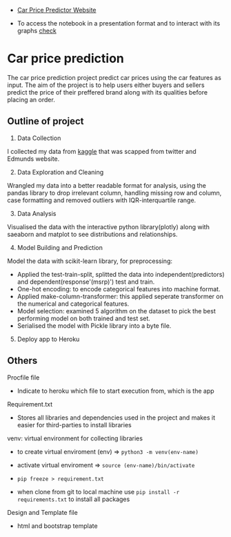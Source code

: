 

* [Car Price Predictor Website](https://car-prices-prediction-a.herokuapp.com/)

* To access the notebook in a presentation format and to interact with its graphs [check](https://nbviewer.org/github/toludoyin/car_price_prediction/blob/main/car_price_analysis_model.ipynb)

# **Car price prediction**
The car price prediction project predict car prices using the car features as input. The aim of the project is to help users either buyers and sellers predict the price of their preffered brand along with its qualities before placing an order.

## Outline of project
1. Data Collection

I collected my data from [kaggle](https://www.kaggle.com/datasets/CooperUnion/cardataset) that was scapped from twitter and Edmunds website.

2. Data Exploration and Cleaning

Wrangled my data into a better readable format for analysis, using the pandas library to drop irrelevant column, handling missing row and column, case formatting and removed outliers with IQR-interquartile range.

3. Data Analysis

Visualised the data with the interactive python library(plotly) along with saeaborn and matplot to see distributions and relationships.

4. Model Building and Prediction

Model the data with scikit-learn library, for preprocessing:
* Applied the test-train-split, splitted the data into independent(predictors) and dependent(response'(msrp)') test and train.
* One-hot encoding: to encode categorical features into machine format.
* Applied make-column-transformer: this applied seperate transformer on the numerical and categorical features.
* Model selection: examined 5 algorithm on the dataset to pick the best performing model on both trained and test set.
* Serialised the model with Pickle library into a byte file.

5. Deploy app to Heroku

## Others

Procfile file
* Indicate to heroku which file to start execution from, which is the app

Requirement.txt
* Stores all libraries and dependencies used in the project and makes it easier for third-parties to install libraries

venv: virtual environment for collecting libraries
* to create virtual enviroment (env) => ```python3 -m venv(env-name)```

* activate virtual enviroment => ```source (env-name)/bin/activate```

* ```pip freeze > requirement.txt```

* when clone from git to local machine use ```pip install -r requirements.txt``` to install all packages

 Design and Template file
 * html and bootstrap template


